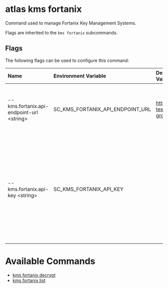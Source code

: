 # atlas kms fortanix

Command used to manage Fortanix Key Management Systems.

Flags are inherited to the `kms fortanix` subcommands.

## Flags

The following flags can be used to configure this command:

| Name                                      | Environment Variable             | Default Value                     | Description |
| :-----------------------------------------| :--------------------------------| :---------------------------------| :-----------|
| --kms.fortanix.api-endpoint-url \<string> | SC_KMS_FORTANIX_API_ENDPOINT_URL | https://kms-test.adidas-group.com | The URL for the Fortanix API endpoint. Make sure to include the trailing slash. |
| --kms.fortanix.api-key \<string>          | SC_KMS_FORTANIX_API_KEY          |                                   | Your Fortanix API access key. You can obtain this key by logging into your Fortanix account and navigating to the 'API Keys' page in the 'Settings' section. |

# Available Commands

* [kms fortanix decrypt](./kms.fortanix.decrypt.md)
* [kms fortanix list](./kms.fortanix.list.md)
